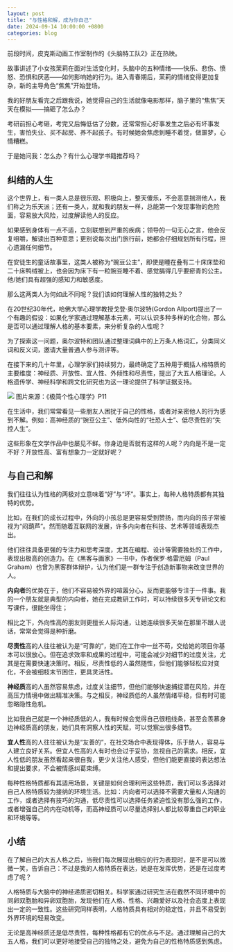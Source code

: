 ```yaml
---
layout: post
title: "与性格和解，成为你自己"
date: 2024-09-14 10:00:00 +0800
categories: blog
---
```

前段时间，皮克斯动画工作室制作的《头脑特工队2》正在热映。

故事讲述了小女孩茉莉在面对生活变化时，头脑中的五种情绪——快乐、悲伤、愤怒、恐惧和厌恶——如何影响她的行为。进入青春期后，茉莉的情绪变得更加复杂，新的主导角色“焦焦”开始登场。

我的好朋友看完之后跟我说，她觉得自己的生活就像电影那样，脑子里的“焦焦”天天在模拟——搞砸了怎么办？

考研前担心考砸，考完又后悔低估了分数，还常常担心好事发生之后必有坏事发生，害怕失业、买不起房、养不起孩子。有时候她会焦虑到睡不着觉，做噩梦，心情糟糕。

于是她问我：怎么办？有什么心理学书籍推荐吗？

## 纠结的人生

这个世界上，有一类人总是很乐观、积极向上，整天傻乐，不会恶意揣测他人，我们称之为乐天派；还有一类人，就和我的朋友一样，总能第一个发现事物的危险面，容易放大风险，过度解读他人的反应。

如果感到身体有一点不适，立刻联想到严重的疾病；领导的一句无心之言，他会反复咀嚼，解读出百种意思；更别说每次出门旅行前，她都会仔细规划所有行程，担心遗漏任何细节。

在安徒生的童话故事里，这类人被称为“豌豆公主”，即使是睡在叠有二十床床垫和二十床鸭绒被上，也会因为床下有一粒豌豆睡不着、感觉膈得几乎要瘀青的公主。他/她们具有超强的感知力和敏感度。

那么这两类人为何如此不同呢？我们该如何理解人性的独特之处？

在20世纪30年代，哈佛大学心理学教授戈登·奥尔波特(Gordon Allport)提出了一个有趣的假设：如果化学家通过理解基本元素，可以认识多种多样的化合物，那么是否可以通过理解人格的基本要素，来分析复杂的人性呢？

为了探索这一问题，奥尔波特和团队通过整理词典中的上万条人格词汇，分类同义词和反义词，邀请大量普通人参与测评等。

在接下来的几十年里，心理学家们持续努力，最终确定了五种用于概括人格特质的主要维度：神经质、开放性、宜人性、外倾性和尽责性，提出了大五人格理论。人格遗传学、神经科学和跨文化研究也为这一理论提供了科学证据支持。

![](https://static.openmindclub.com/2024-09-14-044947.jpg)
图片来源：《极简个性心理学》P11

在生活中，我们常常看见一些朋友人困扰于自己的性格，或者对亲密他人的行为感到不解。例如：高神经质的“豌豆公主”、低外向性的“社恐人士”、低尽责性的“失控人生”。

这些形象在文学作品中也屡见不鲜。你身边是否就有这样的人呢？内向是不是一定不好？开放性高、富有想象力一定就好呢？

## 与自己和解

我们往往认为性格的两极对立意味着“好”与“坏”。事实上，每种人格特质都有其独特的优势。

比如，在我们的成长过程中，外向的小孩总是更容易受到赞扬，而内向的孩子常被视为“闷葫芦”。然而随着互联网的发展，许多内向者在科技、艺术等领域表现杰出。

他们往往具备更强的专注力和思考深度，尤其在编程、设计等需要独处的工作中，表现出极高的创造力。在《黑客与画家》一书中，作者保罗·格雷厄姆（Paul Graham）也曾为黑客群体辩护，认为他们是一群专注于创造新事物来改变世界的人。

**内向者**的优势在于，他们不容易被外界的喧嚣分心，反而更能够专注于一件事。我的一个朋友就是典型的内向者，她在完成教研工作时，可以持续很多天专研论文和写课件，很能坐得住；

相比之下，外向性高的朋友则更擅长人际沟通，让她连续很多天坐在那里不跟人说话，常常会觉得是种折磨。

**尽责性**高的人往往被认为是“可靠的”，她们在工作中一丝不苟，交给她的项目你基本可以很放心。但在追求效率和成果的过程中，可能会减少对细节的过度关注，尤其是在需要快速决策时。相反，尽责性低的人虽然随性，但他们能够轻松应对变化，不会被细枝末节困住，更具灵活性。

**神经质**高的人虽然容易焦虑，过度关注细节，但他们能够快速捕捉潜在风险，并在高压力情境中做出精准决策。与之相反，神经质低的人虽然情绪平稳，但有时可能忽略隐性危机。

比如我自己就是一个神经质低的人，我有时候会觉得自己很粗线条，甚至会羡慕身边神经质高的朋友，她们具有洞察人性的天赋，可以觉察出很多细节。

**宜人性**高的人往往被认为是“友善的”，在社交场合中表现得体，乐于助人，容易与人建立良好关系。但宜人性高的人有时也会过于妥协，忽视自己的需求。相反，宜人性低的朋友虽然看起来很自我，更少关注他人感受，但他们能更直接的表达想法和提出要求，不会被情感纠葛束缚。

每种性格特质都有其适用场景，关键是如何合理利用这些特质，我们可以多选择对自己人格特质较为接纳的环境生活。比如：内向者可以选择不需要大量和人沟通的工作，或者选择有技巧的沟通，低尽责性可以选择任务紧迫性没有那么强的工作，或者增强自己的内在动机等，而高神经质可以尽量选择别人都比较尊重自己的职业和环境等等。

## 小结

在了解自己的大五人格之后，当我们每次展现出相应的行为表现时，是不是可以微微一笑，告诉自己：不过是我的人格特质在表达，她是在发挥优势，还是在过度考虑了呢？

人格特质与大脑中的神经递质密切相关。科学家通过研究生活在截然不同环境中的同卵双胞胎和异卵双胞胎，发现他们在人格、性格、兴趣爱好以及社会态度上表现出一定的一致性。这些研究同样表明，人格特质具有相对的稳定性，并且不易受到外界环境的轻易改变。

无论是高神经质还是低尽责性，每种性格都有它的优点与不足。通过理解自己的大五人格，我们可以更好地接受自己的独特之处，避免为自己的性格特质感到焦虑。
